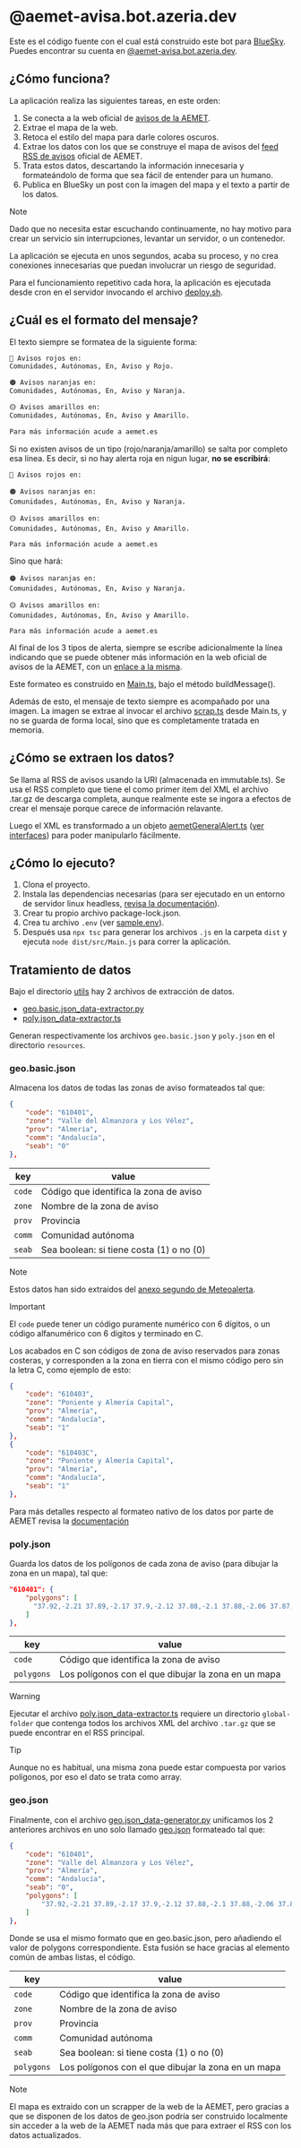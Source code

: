 # @aemet-avisa.bot.azeria.dev

Este es el código fuente con el cual está construido este bot para [BlueSky](https://bsky.app/). Puedes encontrar su cuenta en [@aemet-avisa.bot.azeria.dev](https://bsky.app/profile/did:plc:74vcrrzbpvefn46bocozy527).

## ¿Cómo funciona?
La aplicación realiza las siguientes tareas, en este orden:
1. Se conecta a la web oficial de [avisos de la AEMET](https://www.aemet.es/es/eltiempo/prediccion/avisos).
2. Extrae el mapa de la web.
3. Retoca el estilo del mapa para darle colores oscuros.
4. Extrae los datos con los que se construye el mapa de avisos del [feed RSS de avisos](https://www.aemet.es/es/rss_info/avisos/esp) oficial de AEMET.
5. Trata estos datos, descartando la información innecesaria y formateándolo de forma que sea fácil de entender para un humano.
6. Publica en BlueSky un post con la imagen del mapa y el texto a partir de los datos.

> [!NOTE]
> Dado que no necesita estar escuchando continuamente, no hay motivo para crear un servicio sin interrupciones, levantar un servidor, o un contenedor. 
>
> La aplicación se ejecuta en unos segundos, acaba su proceso, y no crea conexiones innecesarias que puedan involucrar un riesgo de seguridad. 
>
> Para el funcionamiento repetitivo cada hora, la aplicación es ejecutada desde cron en el servidor invocando el archivo [deploy.sh](deploy.sh).

## ¿Cuál es el formato del mensaje?
El texto siempre se formatea de la siguiente forma:

```md
🔴 Avisos rojos en:
Comunidades, Autónomas, En, Aviso y Rojo.

🟠 Avisos naranjas en:
Comunidades, Autónomas, En, Aviso y Naranja.

🟡 Avisos amarillos en:
Comunidades, Autónomas, En, Aviso y Amarillo.

Para más información acude a aemet.es
```

Si no existen avisos de un tipo (rojo/naranja/amarillo) se salta por completo esa línea. Es decir, si no hay alerta roja en nigun lugar, **no se escribirá**:
```
🔴 Avisos rojos en:

🟠 Avisos naranjas en:
Comunidades, Autónomas, En, Aviso y Naranja.

🟡 Avisos amarillos en:
Comunidades, Autónomas, En, Aviso y Amarillo.

Para más información acude a aemet.es
```

Sino que hará:

```
🟠 Avisos naranjas en:
Comunidades, Autónomas, En, Aviso y Naranja.

🟡 Avisos amarillos en:
Comunidades, Autónomas, En, Aviso y Amarillo.

Para más información acude a aemet.es
```

Al final de los 3 tipos de alerta, siempre se escribe adicionalmente la línea indicando que se puede obtener más información en la web oficial de avisos de la AEMET, con un [enlace a la misma](https://www.aemet.es/es/eltiempo/prediccion/avisos).

Este formateo es construido en [Main.ts](src/Main.ts), bajo el método buildMessage().

Además de esto, el mensaje de texto siempre es acompañado por una imagen. La imagen se extrae al invocar el archivo [scrap.ts](src/scrap.ts) desde Main.ts, y no se guarda de forma local, sino que es completamente tratada en memoria.

## ¿Cómo se extraen los datos?
Se llama al RSS de avisos usando la URI (almacenada en immutable.ts). Se usa el RSS completo que tiene el como primer item del XML el archivo .tar.gz de descarga completa, aunque realmente este se ingora a efectos de crear el mensaje porque carece de información relavante.

Luego el XML es transformado a un objeto [aemetGeneralAlert.ts](src/interface/aemetGeneralAlert.ts) ([ver interfaces](src/interface/)) para poder manipularlo fácilmente.

## ¿Cómo lo ejecuto?
1. Clona el proyecto.
2. Instala las dependencias necesarias (para ser ejecutado en un entorno de servidor linux headless, [revisa la documentación](buildMessage)).
3. Crear tu propio archivo package-lock.json.
4. Crea tu archivo `.env` (ver [sample.env](sample.env)).
5. Después usa `npx tsc` para generar los archivos `.js` en la carpeta `dist` y ejecuta `node dist/src/Main.js` para correr la aplicación.

## Tratamiento de datos
Bajo el directorio [utils](src/utils/) hay 2 archivos de extracción de datos.
- [geo.basic.json_data-extractor.py](src/utils/geo.basic.json_data-extractor.py)
- [poly.json_data-extractor.ts](src/utils/poly.json_data-extractor.ts)

Generan respectivamente los archivos `geo.basic.json` y `poly.json` en el directorio `resources`.

### geo.basic.json

Almacena los datos de todas las zonas de aviso formateados tal que:

```json
{
    "code": "610401",
    "zone": "Valle del Almanzora y Los Vélez",
    "prov": "Almería",
    "comm": "Andalucía",
    "seab": "0"
},
```

| key    | value                                     |
|--------|-------------------------------------------|
| `code` | Código que identifica la zona de aviso    |
| `zone` | Nombre de la zona de aviso                |
| `prov` | Provincia                                 |
| `comm` | Comunidad autónoma                        |
| `seab` | Sea boolean: si tiene costa (1) o no (0)  |

> [!NOTE]
> Estos datos han sido extraidos del [anexo segundo de Meteoalerta](resources/external-documentation/METEOALERTA_ANX2.pdf).

> [!IMPORTANT]
> El `code` puede tener un código puramente numérico con 6 dígitos, o un código alfanumérico con 6 dígitos y terminado en C.
>
> Los acabados en C son códigos de zona de aviso reservados para zonas costeras, y corresponden a la zona en tierra con el mismo código pero sin la letra C, como ejemplo de esto:
>
> ```json
> {
>     "code": "610403",
>     "zone": "Poniente y Almería Capital",
>     "prov": "Almería",
>     "comm": "Andalucía",
>     "seab": "1"
> },
> {
>     "code": "610403C",
>     "zone": "Poniente y Almería Capital",
>     "prov": "Almería",
>     "comm": "Andalucía",
>     "seab": "1"
> },
> ```
> Para más detalles respecto al formateo nativo de los datos por parte de AEMET
> revisa la [documentación](resources/external-documentation/)

### poly.json
Guarda los datos de los polígonos de cada zona de aviso (para dibujar la zona en un mapa), tal que:

```json
"610401": {
    "polygons": [
      "37.92,-2.21 37.89,-2.17 37.9,-2.12 37.88,-2.1 37.88,-2.06 37.87,-2.02 37.87,-1.97 37.84,-1.99 37.78,-2.01 37.73,-1.99 37.67,-2.01 37.59,-1.95 37.46,-1.84 37.43,-1.81 37.39,-1.84 37.36,-1.9 37.3,-1.95 37.27,-1.89 37.22,-1.89 37.19,-1.92 37.21,-1.96 37.23,-1.98 37.19,-2.02 37.16,-2.03 37.18,-2.11 37.21,-2.13 37.24,-2.2 37.21,-2.27 37.25,-2.27 37.27,-2.3 37.26,-2.34 37.26,-2.4 37.23,-2.42 37.21,-2.5 37.22,-2.55 37.24,-2.55 37.24,-2.62 37.23,-2.66 37.29,-2.66 37.34,-2.64 37.39,-2.63 37.43,-2.58 37.45,-2.57 37.51,-2.46 37.52,-2.36 37.61,-2.37 37.62,-2.31 37.7,-2.32 37.78,-2.28 37.81,-2.3 37.89,-2.29 37.92,-2.21"
    ]
},
```

| key        | value                                               |
|------------|-----------------------------------------------------|
| `code`     | Código que identifica la zona de aviso              |
| `polygons` | Los polígonos con el que dibujar la zona en un mapa |

> [!WARNING]
> Ejecutar el archivo [poly.json_data-extractor.ts](src/utils/poly.json_data-extractor.ts) requiere un directorio `global-folder` que contenga todos los archivos XML del archivo
`.tar.gz` que se puede encontrar en el RSS principal.

> [!TIP]
> Aunque no es habitual, una misma zona puede estar compuesta por varios polígonos, por eso el dato se trata como array.

### geo.json

Finalmente, con el archivo [geo.json_data-generator.py](src/utils/geo.json_data-generator.py) unificamos los 2 anteriores archivos en uno solo llamado [geo.json](resources/geo.json) formateado tal que:

```json
{
    "code": "610401",
    "zone": "Valle del Almanzora y Los Vélez",
    "prov": "Almería",
    "comm": "Andalucía",
    "seab": "0",
    "polygons": [
        "37.92,-2.21 37.89,-2.17 37.9,-2.12 37.88,-2.1 37.88,-2.06 37.87,-2.02 37.87,-1.97 37.84,-1.99 37.78,-2.01 37.73,-1.99 37.67,-2.01 37.59,-1.95 37.46,-1.84 37.43,-1.81 37.39,-1.84 37.36,-1.9 37.3,-1.95 37.27,-1.89 37.22,-1.89 37.19,-1.92 37.21,-1.96 37.23,-1.98 37.19,-2.02 37.16,-2.03 37.18,-2.11 37.21,-2.13 37.24,-2.2 37.21,-2.27 37.25,-2.27 37.27,-2.3 37.26,-2.34 37.26,-2.4 37.23,-2.42 37.21,-2.5 37.22,-2.55 37.24,-2.55 37.24,-2.62 37.23,-2.66 37.29,-2.66 37.34,-2.64 37.39,-2.63 37.43,-2.58 37.45,-2.57 37.51,-2.46 37.52,-2.36 37.61,-2.37 37.62,-2.31 37.7,-2.32 37.78,-2.28 37.81,-2.3 37.89,-2.29 37.92,-2.21"
    ]
},
```

Donde se usa el mismo formato que en geo.basic.json, pero añadiendo el valor de polygons correspondiente. Esta fusión se hace gracias al elemento común de ambas listas, el código.

| key        | value                                               |
|------------|-----------------------------------------------------|
| `code`     | Código que identifica la zona de aviso              |
| `zone`     | Nombre de la zona de aviso                          |
| `prov`     | Provincia                                           |
| `comm`     | Comunidad autónoma                                  |
| `seab`     | Sea boolean: si tiene costa (1) o no (0)            |
| `polygons` | Los polígonos con el que dibujar la zona en un mapa |

> [!NOTE]
> El mapa es extraido con un scrapper de la web de la AEMET, pero gracias a que se
> disponen de los datos de geo.json podría ser construido localmente sin acceder a
> la web de la AEMET nada más que para extraer el RSS con los datos actualizados.

